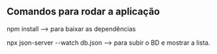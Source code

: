 ## Comandos para rodar a aplicação

npm install --> para baixar as dependências

npx json-server --watch db.json --> para subir o BD e mostrar a lista.

